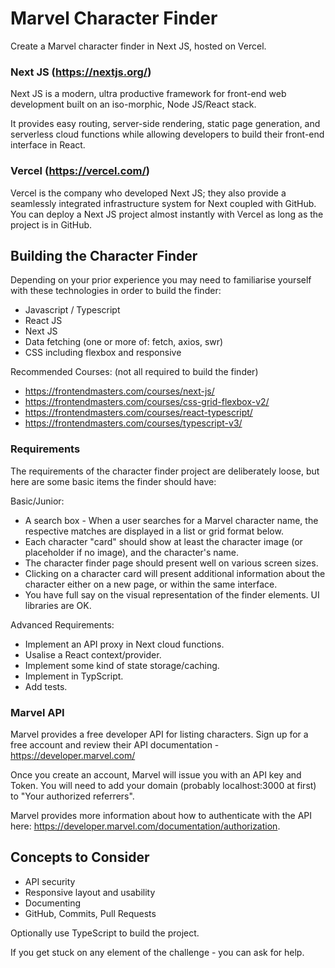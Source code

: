 # Marvel Character Finder

Create a Marvel character finder in Next JS, hosted on Vercel.

### Next JS (https://nextjs.org/)

Next JS is a modern, ultra productive framework for front-end 
web development built on an iso-morphic, Node JS/React stack.

It provides easy routing, server-side rendering, static page generation, 
and serverless cloud functions while allowing developers to build their front-end 
interface in React.

### Vercel (https://vercel.com/)

Vercel is the company who developed Next JS; they also provide a seamlessly integrated
infrastructure system for Next coupled with GitHub. 
You can deploy a Next JS project almost instantly with Vercel as long as the project is in GitHub.

## Building the Character Finder

Depending on your prior experience you may need to familiarise yourself with these
technologies in order to build the finder:

* Javascript / Typescript
* React JS 
* Next JS
* Data fetching (one or more of: fetch, axios, swr)
* CSS including flexbox and responsive

Recommended Courses:
(not all required to build the finder)

* https://frontendmasters.com/courses/next-js/
* https://frontendmasters.com/courses/css-grid-flexbox-v2/
* https://frontendmasters.com/courses/react-typescript/
* https://frontendmasters.com/courses/typescript-v3/

### Requirements

The requirements of the character finder project are deliberately loose, 
but here are some basic items the finder should have:

Basic/Junior:

* A search box - When a user searches for a Marvel character name, the respective matches
are displayed in a list or grid format below.
* Each character "card" should show at least the character image (or placeholder if no image), 
and the character's name.
* The character finder page should present well on various screen sizes.
* Clicking on a character card will present additional information about the character
either on a new page, or within the same interface.
* You have full say on the visual representation of the finder elements. UI libraries are OK.

Advanced Requirements:

* Implement an API proxy in Next cloud functions.
* Usalise a React context/provider.
* Implement some kind of state storage/caching.
* Implement in TypScript.
* Add tests.

###  Marvel API

Marvel provides a free developer API for listing characters. 
Sign up for a free account and review their API documentation - https://developer.marvel.com/

Once you create an account, Marvel will issue you with an API key and Token.
You will need to add your domain (probably localhost:3000 at first) to "Your authorized referrers".

Marvel provides more information about how to authenticate with the API here:
https://developer.marvel.com/documentation/authorization.

##  Concepts to Consider

* API security
* Responsive layout and usability
* Documenting
* GitHub, Commits, Pull Requests

Optionally use TypeScript to build the project.

If you get stuck on any element of the challenge - you can ask for help.

